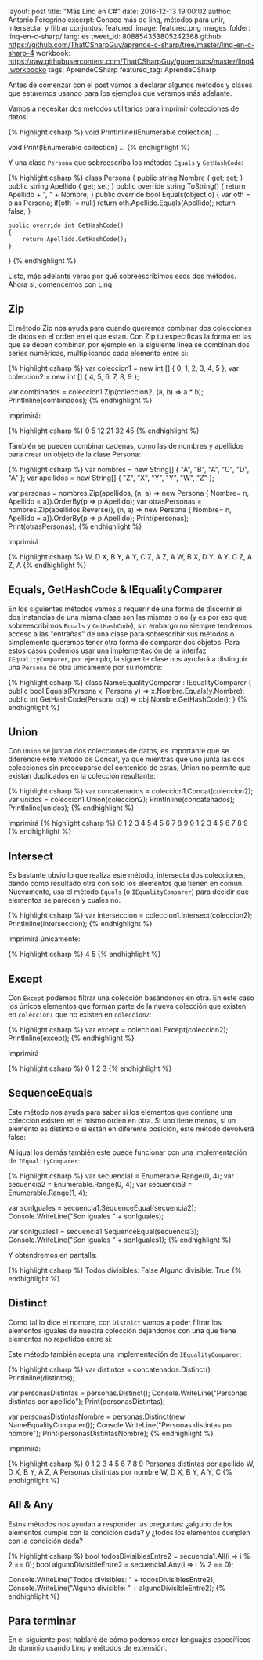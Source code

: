 layout: post
title: "Más Linq en C#"
date: 2016-12-13 19:00:02
author: Antonio Feregrino
excerpt: Conoce más de linq, métodos para unir, intersectar y filtrar conjuntos.
featured_image: featured.png
images_folder: linq-en-c-sharp/
lang: es
tweet_id: 808854353805242368
github: https://github.com/ThatCSharpGuy/aprende-c-sharp/tree/master/linq-en-c-sharp-4
workbook: https://raw.githubusercontent.com/ThatCSharpGuy/guoerbucs/master/linq4.workbooko
tags: AprendeCSharp
featured_tag: AprendeCSharp

Antes de comenzar con el post vamos a declarar algunos métodos y clases que estaremos usando para los ejemplos que veremos más adelante.  

Vamos a necesitar dos métodos utilitarios para imprimir colecciones de datos:

{% highlight csharp %}
void PrintInline<T>(IEnumerable<T> collection) ...

void Print<T>(IEnumerable<T> collection) ...
{% endhighlight %}  

Y una clase `Persona` que sobreescriba los métodos `Equals` y `GetHashCode`:

{% highlight csharp %}
class Persona 
{
    public string Nombre { get; set; }
    public string Apellido { get; set; }
    public override string ToString() { return Apellido + ", " + Nombre; }
    public override bool Equals(object o)
    { 
        var oth = o as Persona;
        if(oth != null)
            return oth.Apellido.Equals(Apellido);
        return false;
    }

    public override int GetHashCode()
    {
        return Apellido.GetHashCode();
    }
}
{% endhighlight %}  

Listo, más adelante verás por qué sobreescribimos esos dos métodos. Ahora si, comencemos con Linq:

## Zip  
El método Zip nos ayuda para cuando queremos combinar dos colecciones de datos en el orden en el que estan. Con Zip tu especificas la forma en las que se deben combinar, por ejemplo en la siguiente linea se combinan dos series numéricas, multiplicando cada elemento entre si:

{% highlight csharp %}
var coleccion1 = new int [] { 0, 1, 2, 3, 4, 5 };
var coleccion2 = new int [] { 4, 5, 6, 7, 8, 9 };

var combinados = coleccion1.Zip(coleccion2, (a, b) => a * b);
PrintInline(combinados);
{% endhighlight %}  

Imprimirá:

{% highlight csharp %}
0 5 12 21 32 45 
{% endhighlight %}  

También se pueden combinar cadenas, como las de nombres y apellidos para crear un objeto de la clase Persona:

{% highlight csharp %}
var nombres = new String[] { "A", "B", "A", "C", "D", "A" };
var apellidos = new String[] { "Z", "X", "Y", "Y", "W", "Z" };

var personas = nombres.Zip(apellidos, (n, a) => new Persona { Nombre= n, Apellido = a}).OrderBy(p => p.Apellido);
var otrasPersonas = nombres.Zip(apellidos.Reverse(), (n, a) => new Persona { Nombre= n, Apellido = a}).OrderBy(p => p.Apellido);
Print(personas);
Print(otrasPersonas);
{% endhighlight %}  

Imprimirá 

{% highlight csharp %}
W, D
X, B
Y, A
Y, C
Z, A
Z, A
W, B
X, D
Y, A
Y, C
Z, A
Z, A
{% endhighlight %}  

## Equals, GetHashCode & IEqualityComparer
En los siguientes métodos vamos a requerir de una forma de discernir si dos instancias de una misma clase son las mismas o no (y es por eso que sobreescribimos `Equals` y `GetHashCode`), sin embargo no siempre tendremos acceso a las "entrañas" de una clase para sobrescribir sus métodos o simplemente queremos tener otra forma de comparar dos objetos. Para estos casos podemos usar una implementación de la interfaz `IEqualityComparer`, por ejemplo, la siguente clase nos ayudará a distinguir una `Persona` de otra únicamente por su nombre:  

{% highlight csharp %}
class NameEqualityComparer : IEqualityComparer<Persona>
{
    public bool Equals(Persona x, Persona y) => x.Nombre.Equals(y.Nombre);
    public int GetHashCode(Persona obj) => obj.Nombre.GetHashCode();
}
{% endhighlight %}  

## Union  
Con `Union` se juntan dos colecciones de datos, es importante que se diferencíe este método de Concat, ya que mientras que uno junta las dos colecciones sin preocuparse del contenido de estas, Union no permite que existan duplicados en la colección resultante:

{% highlight csharp %}
var concatenados = coleccion1.Concat(coleccion2);
var unidos = coleccion1.Union(coleccion2);
PrintInline(concatenados);
PrintInline(unidos);
{% endhighlight %} 

Imprimirá
{% highlight csharp %}
0 1 2 3 4 5 4 5 6 7 8 9 
0 1 2 3 4 5 6 7 8 9 
{% endhighlight %}  

## Intersect  
Es bastante obvio lo que realiza este método, intersecta dos colecciones, dando como resultado otra con solo los elementos que tienen en comun. Nuevamente, usa el método `Equals` (o `IEqualityComparer`)  para decidir qué elementos se parecen y cuales no.  

{% highlight csharp %}
var interseccion =  coleccion1.Intersect(coleccion2);
PrintInline(interseccion);
{% endhighlight %}  

Imprimirá únicamente:

{% highlight csharp %}
4 5 
{% endhighlight %}  

## Except  
Con `Except` podemos filtrar una colección basándonos en otra. En este caso los únicos elementos que forman parte de la nueva colección que existen en `coleccion1` que no existen en `coleccion2`:

{% highlight csharp %}
var except = coleccion1.Except(coleccion2);
PrintInline(except);
{% endhighlight %}  

Imprimirá

{% highlight csharp %}
0 1 2 3 
{% endhighlight %}  

## SequenceEquals  
Este método nos ayuda para saber si los elementos que contiene una colección existen en el mismo orden en otra. Si uno tiene menos, si un elemento es distinto o si están en diferente posición, este método devolverá false:

Al igual los demás también este puede funcionar con una implementación de `IEqualityComparer`:

{% highlight csharp %}
var secuencia1 = Enumerable.Range(0, 4);
var secuencia2 = Enumerable.Range(0, 4);
var secuencia3 = Enumerable.Range(1, 4);

var sonIguales = secuencia1.SequenceEqual(secuencia2);
Console.WriteLine("Son iguales " + sonIguales);

var sonIguales1 = secuencia1.SequenceEqual(secuencia3);
Console.WriteLine("Son iguales " + sonIguales1);
{% endhighlight %}  

Y obtendremos en pantalla:

{% highlight csharp %}
Todos divisibles: False
Alguno divisible: True
{% endhighlight %}  

## Distinct  
Como tal lo dice el nombre, con `Distnict` vamos a poder filtrar los elementos iguales de nuestra colección dejándonos con una que tiene elementos no repetidos entre si:

Este método también acepta una implementación de `IEqualityComparer`:

{% highlight csharp %}
var distintos = concatenados.Distinct();
PrintInline(distintos);

var personasDistintas = personas.Distinct();
Console.WriteLine("Personas distintas por apellido");
Print(personasDistintas);

var personasDistintasNombre = personas.Distinct(new NameEqualityComparer());
Console.WriteLine("Personas distintas por nombre");
Print(personasDistintasNombre);
{% endhighlight %}  

Imprimirá:

{% highlight csharp %}
0 1 2 3 4 5 6 7 8 9 
Personas distintas por apellido
W, D
X, B
Y, A
Z, A
Personas distintas por nombre
W, D
X, B
Y, A
Y, C
{% endhighlight %}  

## All & Any  
Estos métodos nos ayudan a responder las preguntas: ¿alguno de los elementos cumple con la condición dada? y ¿todos los elementos cumplen con la condición dada?  

{% highlight csharp %}
bool todosDivisiblesEntre2 = secuencia1.All(i => i % 2 == 0);
bool algunoDivisibleEntre2 =  secuencia1.Any(i => i % 2 == 0);

Console.WriteLine("Todos divisibles: " + todosDivisiblesEntre2);
Console.WriteLine("Alguno divisible: " + algunoDivisibleEntre2);
{% endhighlight %}  

## Para terminar  
En el siguiente post hablaré de cómo podemos crear lenguajes específicos de dominio usando Linq y métodos de extensión.
